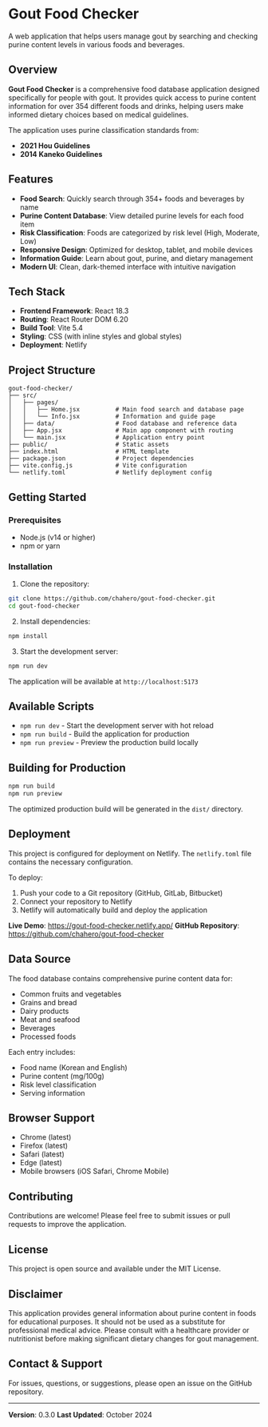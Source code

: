 # Gout Food Checker

A web application that helps users manage gout by searching and checking purine content levels in various foods and beverages.

## Overview

**Gout Food Checker** is a comprehensive food database application designed specifically for people with gout. It provides quick access to purine content information for over 354 different foods and drinks, helping users make informed dietary choices based on medical guidelines.

The application uses purine classification standards from:
- **2021 Hou Guidelines**
- **2014 Kaneko Guidelines**

## Features

- **Food Search**: Quickly search through 354+ foods and beverages by name
- **Purine Content Database**: View detailed purine levels for each food item
- **Risk Classification**: Foods are categorized by risk level (High, Moderate, Low)
- **Responsive Design**: Optimized for desktop, tablet, and mobile devices
- **Information Guide**: Learn about gout, purine, and dietary management
- **Modern UI**: Clean, dark-themed interface with intuitive navigation

## Tech Stack

- **Frontend Framework**: React 18.3
- **Routing**: React Router DOM 6.20
- **Build Tool**: Vite 5.4
- **Styling**: CSS (with inline styles and global styles)
- **Deployment**: Netlify

## Project Structure

```
gout-food-checker/
├── src/
│   ├── pages/
│   │   ├── Home.jsx          # Main food search and database page
│   │   └── Info.jsx          # Information and guide page
│   ├── data/                 # Food database and reference data
│   ├── App.jsx               # Main app component with routing
│   └── main.jsx              # Application entry point
├── public/                   # Static assets
├── index.html                # HTML template
├── package.json              # Project dependencies
├── vite.config.js            # Vite configuration
└── netlify.toml              # Netlify deployment config
```

## Getting Started

### Prerequisites

- Node.js (v14 or higher)
- npm or yarn

### Installation

1. Clone the repository:
```bash
git clone https://github.com/chahero/gout-food-checker.git
cd gout-food-checker
```

2. Install dependencies:
```bash
npm install
```

3. Start the development server:
```bash
npm run dev
```

The application will be available at `http://localhost:5173`

## Available Scripts

- `npm run dev` - Start the development server with hot reload
- `npm run build` - Build the application for production
- `npm run preview` - Preview the production build locally

## Building for Production

```bash
npm run build
npm run preview
```

The optimized production build will be generated in the `dist/` directory.

## Deployment

This project is configured for deployment on Netlify. The `netlify.toml` file contains the necessary configuration.

To deploy:
1. Push your code to a Git repository (GitHub, GitLab, Bitbucket)
2. Connect your repository to Netlify
3. Netlify will automatically build and deploy the application

**Live Demo**: https://gout-food-checker.netlify.app/
**GitHub Repository**: https://github.com/chahero/gout-food-checker

## Data Source

The food database contains comprehensive purine content data for:
- Common fruits and vegetables
- Grains and bread
- Dairy products
- Meat and seafood
- Beverages
- Processed foods

Each entry includes:
- Food name (Korean and English)
- Purine content (mg/100g)
- Risk level classification
- Serving information

## Browser Support

- Chrome (latest)
- Firefox (latest)
- Safari (latest)
- Edge (latest)
- Mobile browsers (iOS Safari, Chrome Mobile)

## Contributing

Contributions are welcome! Please feel free to submit issues or pull requests to improve the application.

## License

This project is open source and available under the MIT License.

## Disclaimer

This application provides general information about purine content in foods for educational purposes. It should not be used as a substitute for professional medical advice. Please consult with a healthcare provider or nutritionist before making significant dietary changes for gout management.

## Contact & Support

For issues, questions, or suggestions, please open an issue on the GitHub repository.

---

**Version**: 0.3.0
**Last Updated**: October 2024
